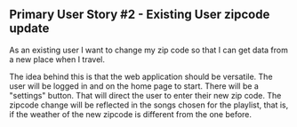## Primary User Story #2 - Existing User zipcode update

As an existing user I want to change my zip code so that I can get data from a new place when I travel.

The idea behind this is that the web application should be versatile. The user will be logged in and on the home page to start.
There will be a "settings" button. That will direct the user to enter their new zip code. The zipcode change will be reflected in the songs chosen for the playlist, that is, if the weather of the new zipcode is different from the one before.
